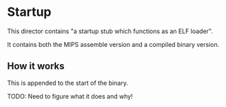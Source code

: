 # Startup

This director contains "a startup stub which functions as an ELF loader".

It contains both the MIPS assemble version and a compiled binary version.

## How it works

This is appended to the start of the binary.

TODO: Need to figure what it does and why!

